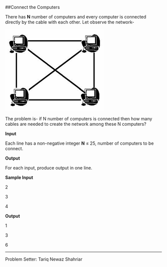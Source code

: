 ##Connect the Computers

There has **N** number of computers and every computer is connected directly by the cable with each other. Let observe the network-

![4-computers-with-mesh-network](images/4-computers-with-mesh-network.jpg)

The problem is- if N number of computers is connected then how many cables are needed to create the network among these N computers?


**Input**

Each line has a non-negative integer **N** ≤ 25, number of computers to be connect.

**Output**

For each input, produce output in one line.

**Sample Input**

2

3

4

**Output**

1

3

6

***
Problem Setter: Tariq Newaz Shahriar
